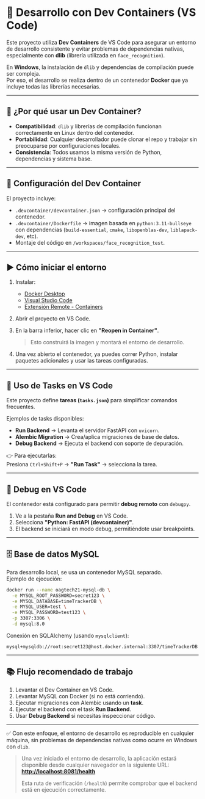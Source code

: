 
# 🐳 Desarrollo con Dev Containers (VS Code)

Este proyecto utiliza **Dev Containers** de VS Code para asegurar un entorno de desarrollo consistente y evitar problemas de dependencias nativas, especialmente con **dlib** (librería utilizada en `face_recognition`).

En **Windows**, la instalación de `dlib` y dependencias de compilación puede ser compleja.  
Por eso, el desarrollo se realiza dentro de un contenedor **Docker** que ya incluye todas las librerías necesarias.

---

## 🚀 ¿Por qué usar un Dev Container?

- **Compatibilidad**: `dlib` y librerías de compilación funcionan correctamente en Linux dentro del contenedor.
- **Portabilidad**: Cualquier desarrollador puede clonar el repo y trabajar sin preocuparse por configuraciones locales.
- **Consistencia**: Todos usamos la misma versión de Python, dependencias y sistema base.

---

## 📂 Configuración del Dev Container

El proyecto incluye:

- `.devcontainer/devcontainer.json` → configuración principal del contenedor.
- `.devcontainer/Dockerfile` → imagen basada en `python:3.11-bullseye` con dependencias (`build-essential`, `cmake`, `libopenblas-dev`, `liblapack-dev`, etc).
- Montaje del código en `/workspaces/face_recognition_test`.

---

## ▶️ Cómo iniciar el entorno

1. Instalar:
   - [Docker Desktop](https://www.docker.com/products/docker-desktop)  
   - [Visual Studio Code](https://code.visualstudio.com/)  
   - [Extensión Remote - Containers](https://marketplace.visualstudio.com/items?itemName=ms-vscode-remote.remote-containers)  

2. Abrir el proyecto en VS Code.

3. En la barra inferior, hacer clic en **"Reopen in Container"**.  
   > Esto construirá la imagen y montará el entorno de desarrollo.

4. Una vez abierto el contenedor, ya puedes correr Python, instalar paquetes adicionales y usar las tareas configuradas.

---

## 📌 Uso de Tasks en VS Code

Este proyecto define **tareas (`tasks.json`)** para simplificar comandos frecuentes.

Ejemplos de tasks disponibles:

- **Run Backend** → Levanta el servidor FastAPI con `uvicorn`.
- **Alembic Migration** → Crea/aplica migraciones de base de datos.
- **Debug Backend** → Ejecuta el backend con soporte de depuración.

👉 Para ejecutarlas:  
Presiona `Ctrl+Shift+P` → **"Run Task"** → selecciona la tarea.

---

## 🐞 Debug en VS Code

El contenedor está configurado para permitir **debug remoto** con `debugpy`.

1. Ve a la pestaña **Run and Debug** en VS Code.
2. Selecciona **"Python: FastAPI (devcontainer)"**.
3. El backend se iniciará en modo debug, permitiéndote usar breakpoints.

---

## 🗄️ Base de datos MySQL

Para desarrollo local, se usa un contenedor MySQL separado.  
Ejemplo de ejecución:

```bash
docker run --name oagtech21-mysql-db \
  -e MYSQL_ROOT_PASSWORD=secret123 \
  -e MYSQL_DATABASE=timeTrackerDB \
  -e MYSQL_USER=test \
  -e MYSQL_PASSWORD=test123 \
  -p 3307:3306 \
  -d mysql:8.0
````

Conexión en SQLAlchemy (usando `mysqlclient`):

```
mysql+mysqldb://root:secret123@host.docker.internal:3307/timeTrackerDB
```

---

## 📚 Flujo recomendado de trabajo

1. Levantar el Dev Container en VS Code.
2. Levantar MySQL con Docker (si no está corriendo).
3. Ejecutar migraciones con Alembic usando un **task**.
4. Ejecutar el backend con el task **Run Backend**.
5. Usar **Debug Backend** si necesitas inspeccionar código.

---

✅ Con este enfoque, el entorno de desarrollo es reproducible en cualquier máquina, sin problemas de dependencias nativas como ocurre en Windows con `dlib`.




> Una vez iniciado el entorno de desarrollo, la aplicación estará disponible desde cualquier navegador en la siguiente URL:
> **[http://localhost:8081/health](http://localhost:8081/health)**
>
> Esta ruta de verificación (`/health`) permite comprobar que el backend está en ejecución correctamente.


